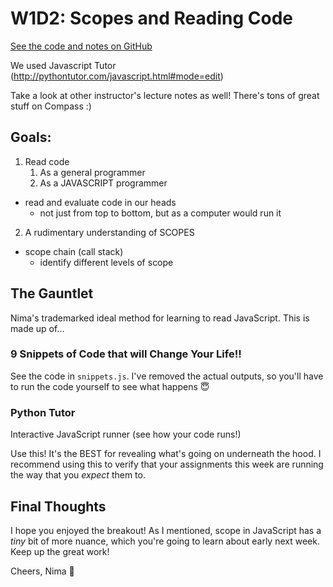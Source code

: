 # W1D2: Scopes and Reading Code

[See the code and notes on GitHub](https://github.com/NimaBoscarino/scope-notes)

We used Javascript Tutor (http://pythontutor.com/javascript.html#mode=edit)

Take a look at other instructor's lecture notes as well! There's tons of great stuff on Compass :)

## Goals:

1) Read code
   1) As a general programmer
   2) As a JAVASCRIPT programmer
  - read and evaluate code in our heads
    - not just from top to bottom, but as a computer would run it
2) A rudimentary understanding of SCOPES
  - scope chain (call stack)
    - identify different levels of scope

## The Gauntlet

Nima's trademarked ideal method for learning to read JavaScript. This is made up of...

### 9 Snippets of Code that will Change Your Life!!

See the code in `snippets.js`. I've removed the actual outputs, so you'll have to run the code yourself to see what happens 😇

### Python Tutor

Interactive JavaScript runner (see how your code runs!)

Use this! It's the BEST for revealing what's going on underneath the hood. I recommend using this to verify that your assignments this week are running the way that you _expect_ them to.

## Final Thoughts

I hope you enjoyed the breakout! As I mentioned, scope in JavaScript has a _tiny_ bit of more nuance, which you're going to learn about early next week. Keep up the great work!

Cheers,
Nima 🕺


